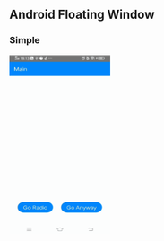 ## Android Floating Window

### Simple 

<img width="180" height="320" src="pimuseum-android-floatingwindow-demo.gif"/>